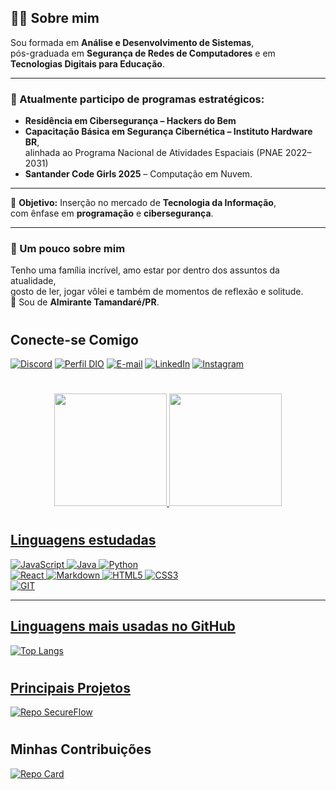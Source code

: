 ## 👩‍💻 Sobre mim

Sou formada em **Análise e Desenvolvimento de Sistemas**,  
pós-graduada em **Segurança de Redes de Computadores** e em  
**Tecnologias Digitais para Educação**.  

---

### 🚀 Atualmente participo de programas estratégicos:
- **Residência em Cibersegurança – Hackers do Bem**  
- **Capacitação Básica em Segurança Cibernética – Instituto Hardware BR**,  
  alinhada ao Programa Nacional de Atividades Espaciais (PNAE 2022–2031)  
- **Santander Code Girls 2025** – Computação em Nuvem.  

---

🎯 **Objetivo:** Inserção no mercado de **Tecnologia da Informação**,  
com ênfase em **programação** e **cibersegurança**.  

---

### 🌱 Um pouco sobre mim
Tenho uma família incrível, amo estar por dentro dos assuntos da atualidade,  
gosto de ler, jogar vôlei e também de momentos de reflexão e solitude.  
📍 Sou de **Almirante Tamandaré/PR**.  

#

## Conecte-se Comigo

[![Discord](https://img.shields.io/badge/Discord-7289DA?style=for-the-badge&logo=discord&logoColor=white)](https://discord.gg/elianecoelho)
[![Perfil DIO](https://img.shields.io/badge/-Perfil%20na%20DIO-30A3DC?style=for-the-badge)](https://web.dio.me/users/elianecoelho/)
[![E-mail](https://img.shields.io/badge/-Email-000?style=for-the-badge&logo=microsoft-outlook&logoColor=E94D5F)](mailto:ellianee@hotmail.com)
[![LinkedIn](https://img.shields.io/badge/-LinkedIn-%230077B5?style=for-the-badge&logo=linkedin&logoColor=white)](https://www.linkedin.com/in/eliane-coelho/)
[![Instagram](https://img.shields.io/badge/Instagram-fff?style=for-the-badge&logo=instagram)](https://www.instagram.com/elianecoelhooo/)  

#

<div align="center">
  <a href="https://github.com/elianecoelho">
  <img height="180em" src="https://github-readme-stats.vercel.app/api?username=elianecoelho&show_icons=true&theme=tokyonight&include_all_commits=true&count_private=true"/>
  <img height="180em" src="https://github-readme-stats.vercel.app/api/top-langs/?username=elianecoelho&layout=compact&langs_count=7&theme=tokyonight"/>
</div>

#
## Linguagens estudadas

![JavaScript](https://img.shields.io/badge/JavaScript-000?style=for-the-badge&logo=javascript) 
![Java](https://img.shields.io/badge/Java-000?style=for-the-badge&logo=java) 
![Python](https://img.shields.io/badge/Python-000?style=for-the-badge&logo=python)  
![React](https://img.shields.io/badge/React-000?style=for-the-badge&logo=react) 
![Markdown](https://img.shields.io/badge/Markdown-000?style=for-the-badge&logo=markdown) 
![HTML5](https://img.shields.io/badge/HTML5-000?style=for-the-badge&logo=html5) 
![CSS3](https://img.shields.io/badge/CSS3-000?style=for-the-badge&logo=css3&logoColor=264CE4)  
![GIT](https://img.shields.io/badge/GIT-000?style=for-the-badge&logo=git&logoColor=264CE4)

---

## Linguagens mais usadas no GitHub

![Top Langs](https://github-readme-stats.vercel.app/api/top-langs/?username=elianecoelho&layout=compact&theme=dracula)


#

## Principais Projetos
[![Repo SecureFlow](https://github-readme-stats.vercel.app/api/pin/?username=secureFlow-block&repo=secureflowsystem&bg_color=000&border_color=30A3DC&show_icons=true&icon_color=30A3DC&title_color=E94D5F&text_color=FFF)](https://github.com/secureFlow-block/secureflowsystem)


    
#

## Minhas Contribuições
[![Repo Card](https://github-readme-stats.vercel.app/api/pin/?username=83Rafa&repo=dio-lab-open-source&bg_color=000&border_color=30A3DC&show_icons=true&icon_color=30A3DC&title_color=E94D5F&text_color=FFF)](thhps://github.com/83Rafa/dio-lab-open-source)


